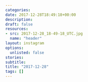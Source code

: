 ```yaml
---
categories:
date: 2017-12-28T18:49:18+00:00
description:
draft: false
resources:
- src: 2017-12-28_18-49-18_UTC.jpg
  name: "header"
layout: instagram
options:
  unlisted: false
stories:
subtitle:
title: "2017-12-28"
tags: []
---
```


 
